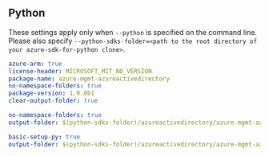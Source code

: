 ## Python

These settings apply only when `--python` is specified on the command line.
Please also specify `--python-sdks-folder=<path to the root directory of your azure-sdk-for-python clone>`.

``` yaml $(track2)
azure-arm: true
license-header: MICROSOFT_MIT_NO_VERSION
package-name: azure-mgmt-azureactivedirectory
no-namespace-folders: true
package-version: 1.0.0b1
clear-output-folder: true
```

``` yaml $(python-mode) == 'update' && $(track2)
no-namespace-folders: true
output-folder: $(python-sdks-folder)/azureactivedirectory/azure-mgmt-azureactivedirectory/azure/mgmt/azureactivedirectory
```

``` yaml $(python-mode) == 'create' && $(track2)
basic-setup-py: true
output-folder: $(python-sdks-folder)/azureactivedirectory/azure-mgmt-azureactivedirectory
```
